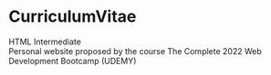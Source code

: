 # CurriculumVitae

HTML Intermediate<br>
Personal website proposed by the course The Complete 2022 Web Development Bootcamp (UDEMY)
